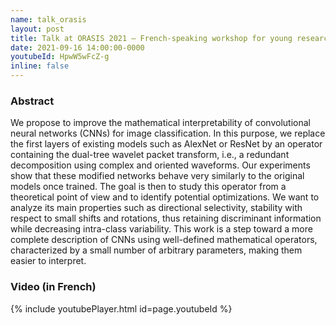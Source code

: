 ```yaml
---
name: talk_orasis
layout: post
title: Talk at ORASIS 2021 – French-speaking workshop for young researchers in computer vision
date: 2021-09-16 14:00:00-0000
youtubeId: HpwW5wFcZ-g
inline: false
---
```


### Abstract

We propose to improve the mathematical interpretability of convolutional neural networks (CNNs) for image classification. In this purpose, we replace the first layers of existing models such as AlexNet or ResNet by an operator containing the dual-tree wavelet packet transform, i.e., a redundant decomposition using complex and oriented waveforms. Our experiments show that these modified networks behave very similarly to the original models once trained. The goal is then to study this operator from a theoretical point of view and to identify potential optimizations. We want to analyze its main properties such as directional selectivity, stability with respect to small shifts and rotations, thus retaining discriminant information while decreasing intra-class variability. This work is a step toward a more complete description of CNNs using well-defined mathematical operators, characterized by a small number of arbitrary parameters, making them easier to interpret.

### Video (in French)

{% include youtubePlayer.html id=page.youtubeId %}
